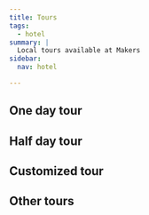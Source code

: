 ```yaml
---
title: Tours
tags:
  - hotel
summary: |
  Local tours available at Makers
sidebar:
  nav: hotel

---
```


## One day tour

## Half day tour

## Customized tour

## Other tours
